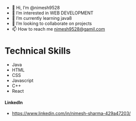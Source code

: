 - 👋 Hi, I’m @nimesh9528
- 👀 I’m interested in WEB DEVELOPMENT 
- 🌱 I’m currently learning java8
- 💞️ I’m looking to collaborate on projects
- 📫 How to reach me nimesh9528@gamil.com
# Technical Skills
- Java  
- HTML 
- CSS 
- Javascript 
- C++
- React
#### LinkedIn 
- https://www.linkedin.com/in/nimesh-sharma-429a47203/
<!---
nimesh9528/nimesh9528 is a ✨ special ✨ repository because its `README.md` (this file) appears on your GitHub profile.
You can click the Preview link to take a look at your changes.
--->
